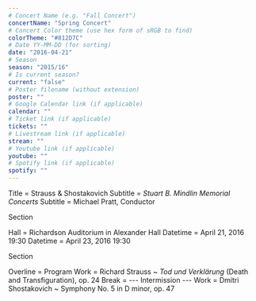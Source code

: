 ```yaml
---
# Concert Name (e.g. "Fall Concert")
concertName: "Spring Concert"
# Concert Color theme (use hex form of sRGB to find)
colorTheme: "#812D7C"
# Date YY-MM-DD (for sorting)
date: "2016-04-21"
# Season
season: "2015/16"
# Is current season?
current: "false"
# Poster filename (without extension)
poster: ""
# Google Calendar link (if applicable)
calendar: ""
# Ticket link (if applicable)
tickets: ""
# Livestream link (if applicable)
stream: ""
# Youtube link (if applicable)
youtube: ""
# Spotify link (if applicable)
spotify: ""
---
```

Title = Strauss & Shostakovich
Subtitle = *Stuart B. Mindlin Memorial Concerts*
Subtitle = Michael Pratt, Conductor

Section

Hall = Richardson Auditorium in Alexander Hall
Datetime = April 21, 2016 19:30
Datetime = April 23, 2016 19:30

Section

Overline = Program
Work = Richard Strauss ~ *Tod und Verklärung* (Death and Transfiguration), op. 24
Break = --- Intermission ---
Work = Dmitri Shostakovich ~ Symphony No. 5 in D minor, op. 47
